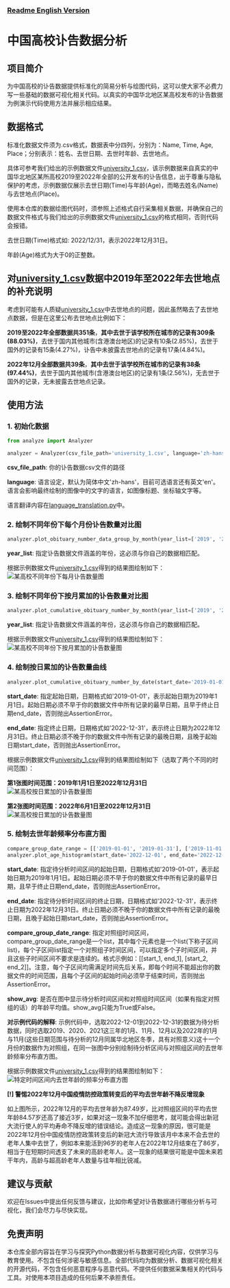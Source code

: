 ### **[Readme English Version](README_en.md)**

# 中国高校讣告数据分析

## 项目简介
为中国高校的讣告数据提供标准化的简易分析与绘图代码，这可以使大家不必费力写一些基础的数据可视化相关代码。以真实的中国华北地区某高校发布的讣告数据为例演示代码使用方法并展示相应结果。

## 数据格式
标准化数据文件须为.csv格式，数据表中分四列，分别为：Name, Time, Age, Place；分别表示：姓名、去世日期、去世时年龄、去世地点。

具体可参考我们给出的示例数据文件[university_1.csv](university_1.csv)，该示例数据来自真实的中国华北地区某所高校2019至2022年全部的公开发布的讣告信息，出于尊重与隐私保护的考虑，示例数据仅展示去世日期(Time)与年龄(Age)，而略去姓名(Name)与去世地点(Place)。

使用本仓库的数据绘图代码时，须参照上述格式自行采集相关数据，并确保自己的数据文件格式与我们给出的示例数据文件[university_1.csv](university_1.csv)的格式相同，否则代码会报错。

去世日期(Time)格式如: 2022/12/31，表示2022年12月31日。

年龄(Age)格式为大于0的正整数。

## 对[university_1.csv](university_1.csv)数据中2019年至2022年去世地点的补充说明

考虑到可能有人质疑[university_1.csv](university_1.csv)中去世地点的问题，因此虽然略去了去世地点数据，但是在这里公布去世地点比例如下：

**2019至2022年全部数据共351条**，**其中去世于该学校所在城市的记录有309条(88.03%)**，去世于国内其他城市(含港澳台地区)的记录有10条(2.85%)，去世于国外的记录有15条(4.27%)，讣告中未披露去世地点的记录有17条(4.84%)。

**2022年12月全部数据共39条**，**其中去世于该学校所在城市的记录有38条(97.44%)**，去世于国内其他城市(含港澳台地区)的记录有1条(2.56%)，无去世于国外的记录，无未披露去世地点记录。

## 使用方法
### 1. 初始化数据
```python
from analyze import Analyzer

analyzer = Analyzer(csv_file_path='university_1.csv', language='zh-hans')
```

**csv_file_path**: 你的讣告数据csv文件的路径

**language**: 语言设定，默认为简体中文'zh-hans'，目前可选语言还有英文'en'。语言会影响最终绘制的图像中的文字的语言，如图像标题、坐标轴文字等。

语言翻译内容在[language_translation.py](language_translation.py)中。

### 2. 绘制不同年份下每个月份讣告数量对比图
```python
analyzer.plot_obituary_number_data_group_by_month(year_list=['2019', '2020', '2021', '2022'])
```
**year_list**: 指定讣告数据文件涵盖的年份，这必须与你自己的数据相匹配。

根据示例数据文件[university_1.csv](university_1.csv)得到的结果图绘制如下：
![](group_by_month_zhhans.png?raw=true "某高校不同年份下每月讣告数量图")

### 3. 绘制不同年份下按月累加的讣告数量对比图
```python
analyzer.plot_cumulative_obituary_number_by_month(year_list=['2019', '2020', '2021', '2022'])
```
**year_list**: 指定讣告数据文件涵盖的年份，这必须与你自己的数据相匹配。

根据示例数据文件[university_1.csv](university_1.csv)得到的结果图绘制如下：
![](cum_by_month_zhhans.png?raw=true "某高校不同年份下按月累加的讣告数量图")

### 4. 绘制按日累加的讣告数量曲线
```python
analyzer.plot_cumulative_obituary_number_by_date(start_date='2019-01-01', end_date='2022-12-31')
```
**start_date**: 指定起始日期，日期格式如'2019-01-01'，表示起始日期为2019年1月1日。起始日期必须不早于你的数据文件中所有记录的最早日期，且早于终止日期end_date，否则抛出AssertionError。

**end_date**: 指定终止日期，日期格式如'2022-12-31'，表示终止日期为2022年12月31日。终止日期必须不晚于你的数据文件中所有记录的最晚日期，且晚于起始日期start_date，否则抛出AssertionError。

根据示例数据文件[university_1.csv](university_1.csv)得到的结果图绘制如下（选取了两个不同的时间范围）：

**第1张图时间范围：2019年1月1日至2022年12月31日**
![](cum_by_day_zhhans_1.png?raw=true "某高校按日累加的讣告数量图")

**第2张图时间范围：2022年6月1日至2022年12月31日**
![](cum_by_day_zhhans_2.png?raw=true "某高校按日累加的讣告数量图")


### 5. 绘制去世年龄频率分布直方图
```python
compare_group_date_range = [['2019-01-01', '2019-01-31'], ['2019-11-01', '2019-12-31'], ['2020-01-01', '2020-01-31'], ['2020-11-01', '2020-12-31'], ['2021-01-01', '2021-01-31'], ['2021-11-01', '2021-12-31'], ['2022-11-01', '2022-11-30']]
analyzer.plot_age_histogram(start_date='2022-12-01', end_date='2022-12-31', show_avg=True, compare_group_date_range=compare_group_date_range)
```
**start_date**: 指定待分析时间区间的起始日期，日期格式如'2019-01-01'，表示起始日期为2019年1月1日。起始日期必须不早于你的数据文件中所有记录的最早日期，且早于终止日期end_date，否则抛出AssertionError。

**end_date**: 指定待分析时间区间的终止日期，日期格式如'2022-12-31'，表示终止日期为2022年12月31日。终止日期必须不晚于你的数据文件中所有记录的最晚日期，且晚于起始日期start_date，否则抛出AssertionError。

**compare_group_date_range**: 指定对照组时间区间，compare_group_date_range是一个list，其中每个元素也是一个list(下称子区间list)，每个子区间list指定一个对照组子时间区间，可以指定多个子时间区间，并且这些子时间区间不要求是连续的。格式示例如：[[start_1, end_1], [start_2, end_2]]。注意，每个子区间均需满足时间先后关系，即每个时间不能超出你的数据文件的时间范围，且每个子区间的起始时间必须早于结束时间，否则抛出AssertionError。

**show_avg**: 是否在图中显示待分析时间区间和对照组时间区间（如果有指定对照组的话）的年龄平均值。show_avg只能为True或False。

**对示例代码的解释**: 示例代码中，选取2022-12-01到2022-12-31的数据为待分析数据，同时选取2019、2020、2021这三年的1月、11月、12月以及2022年的1月与11月(这些日期范围与待分析的12月同属华北地区冬季，具有对照意义)这十一个月份的数据作为对照组，在同一张图中分别绘制待分析区间与对照组区间的去世年龄频率分布直方图。

根据示例数据文件[university_1.csv](university_1.csv)得到的结果图绘制如下：
![](age_histogram_with_avg_zhhans.png?raw=true "特定时间区间内去世年龄的频率分布直方图")

**[!] 警惕2022年12月中国疫情防控政策转变后的平均去世年龄不降反增现象**

如上图所示，2022年12月的平均去世年龄为87.49岁，比对照组区间的平均去世年龄84.57岁还高了接近3岁，如果对这一现象不加仔细思考，就可能会得出新冠大流行使人的平均寿命不降反增的错误结论。造成这一现象的原因，很可能是2022年12月份中国疫情防控政策转变后的新冠大流行导致该月中本来不会去世的老年人集中去世了，例如本来能活到96岁的老年人在2022年12月结束在了86岁，相当于在短期时间透支了未来的高龄老年人。这一现象的结果很可能是中国未来若干年内，高龄与超高龄老年人数量与往年相比锐减。

## 建议与贡献
欢迎在Issues中提出任何反馈与建议，比如你希望对讣告数据进行哪些分析与可视化，我们会尽力与尽快实现。


## 免责声明
本仓库全部内容旨在学习与探究Python数据分析与数据可视化内容，仅供学习与教育使用。不包含任何涉密与敏感信息。全部代码均为数据分析、数据可视化相关的开源代码，不包含任何恶意程序与恶意代码。不提供任何数据采集相关的代码与工具。对使用本项目造成的任何后果不承担责任。
